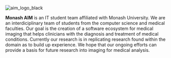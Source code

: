 ![aim_logo_black](https://github.com/MonashAIM/.github/assets/72686983/bbf16a28-cdb2-414f-8848-96e47aab43fc)

**Monash AIM** is an IT student team affiliated with Monash University. We are an interdiciplinary team of students from the computer science and medical faculties. Our goal is the creation of a software ecosystem for medical imaging that helps clinicians with the diagnosis and treatment of medical conditions. Currently our research is in replicating research found within the domain as to build up experience. We hope that our ongoing efforts can provide a basis for future research into imaging for medical analysis.
